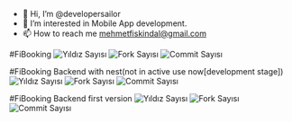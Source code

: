 - 👋 Hi, I’m @developersailor
- 👀 I’m interested in Mobile App development.
- 📫 How to reach me mehmetfiskindal@gmail.com
<!---
developersailor/developersailor is a ✨ special ✨ repository because its `README.md` (this file) appears on your GitHub profile.
You can click the Preview link to take a look at your changes.
--->
#FiBooking
![Yıldız Sayısı](https://img.shields.io/github/stars/developersailor/fi-booking?style=social)
![Fork Sayısı](https://img.shields.io/github/forks/developersailor/fi-booking?style=social)
![Commit Sayısı](https://img.shields.io/github/commit-activity/m/developersailor/fi-booking)

#FiBooking Backend with nest(not in active use now[development stage])
![Yıldız Sayısı](https://img.shields.io/github/stars/developersailor/fibooking-nest-be?style=social)
![Fork Sayısı](https://img.shields.io/github/forks/developersailor/fibooking-nest-be?style=social)
![Commit Sayısı](https://img.shields.io/github/commit-activity/m/developersailor/fibooking-nest-be)

#FiBooking Backend first version
![Yıldız Sayısı](https://img.shields.io/github/stars/developersailor/fi-booking-backend?style=social)
![Fork Sayısı](https://img.shields.io/github/forks/developersailor/fi-booking-backend?style=social)
![Commit Sayısı](https://img.shields.io/github/commit-activity/m/developersailor/fi-booking-backend)
